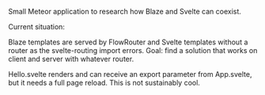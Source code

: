 Small Meteor application to research how Blaze and Svelte can coexist.

Current situation:

Blaze templates are served by FlowRouter and Svelte templates without a router as the svelte-routing import errors. Goal: find a solution that works on client and server with whatever router.

Hello.svelte renders and can receive an export parameter from App.svelte, but it needs a full page reload. This is not sustainably cool.
